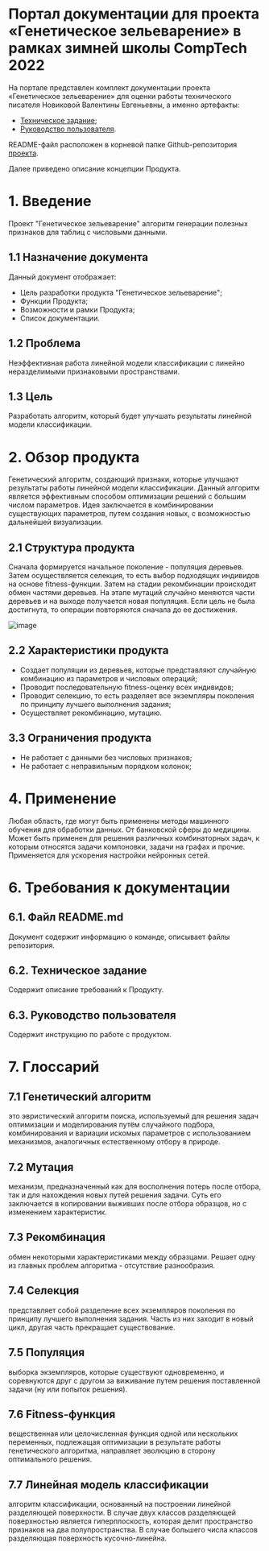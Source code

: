 # Портал документации для проекта «Генетическое зельеварение» в рамках зимней школы CompTech 2022

На портале представлен комплект документации проекта «Генетическое зельеварение» для оценки работы технического писателя Новиковой Валентины Евгеньевны, а именно артефакты:

* [Техническое задание](source/tz.md);
* [Руководство пользователя](source/user_guide.md).

README-файл расположен в корневой папке Github-репозитория [проекта](https://github.com/comptech-winter-school/genetic-potioncraft).

Далее приведено описание концепции Продукта.

# 1. Введение
Проект "Генетическое зельеварение" алгоритм генерации полезных признаков для таблиц с числовыми данными.
## 1.1 Назначение документа
Данный документ отображает:

* Цель разработки продукта "Генетическое зельеварение";
* Функции Продукта;
* Возможности и рамки Продукта;
* Список документации.

## 1.2 Проблема
Неэффективная работа линейной модели классификации с линейно неразделимыми признаковыми пространствами.

## 1.3 Цель
Разработать алгоритм, который будет улучшать результаты линейной модели классификации.

# 2. Обзор продукта

Генетический алгоритм, создающий признаки, которые улучшают результаты работы линейной модели классификации. 
Данный алгоритм является эффективным способом оптимизации решений с большим числом параметров. 
Идея заключается в комбинировании существующих параметров, путем создания новых, с возможностью дальнейшей визуализации.

## 2.1 Структура продукта
Сначала формируется начальное поколение - популяция деревьев. Затем осуществляется селекция, то есть выбор подходящих индивидов на основе fitness-функции. Затем на стадии рекомбинации происходит обмен частями деревьев. На этапе мутаций случайно меняются части деревьев и на выходе получается новая популяция. Если цель не была достигнута, то операции повторяются сначала до ее достижения.

![image](https://user-images.githubusercontent.com/98469155/152510658-a4e324a3-9875-4a6a-8319-a5d955f3f83b.png)

## 2.2 Характеристики продукта  

* Создает популяции из деревьев, которые представляют случайную комбинацию из параметров и числовых операций;                               
* Проводит последовательную fitness-оценку всех индивидов;
* Проводит селекцию, то есть разделяет все экземпляры поколения по принципу лучшего выполнения задания;
* Осуществляет рекомбинацию, мутацию.

## 3.3 Ограничения продукта

* Не работает с данными без числовых признаков;
* Не работает с неправильным порядком колонок;

# 4. Применение

Любая область, где могут быть применены методы машинного обучения для обработки данных. От банковской сферы до медицины. 
Может быть применен для решения различных комбинаторных задач, к которым относятся задачи компоновки, задачи на графах и прочие. 
Применяется для ускорения настройки нейронных сетей.

# 6. Требования к документации

## 6.1. Файл README.md
Документ содержит информацию о команде, описывает файлы репозитория.

## 6.2. Техническое задание
Содержит описание требований к Продукту.

## 6.3. Руководство пользователя
Содержит инструкцию по работе с продуктом.

# 7. Глоссарий

## 7.1 Генетический алгоритм
это эвристический алгоритм поиска, используемый для решения задач оптимизации и моделирования путём случайного подбора, комбинирования и вариации искомых параметров с использованием механизмов, аналогичных естественному отбору в природе. 
## 7.2 Мутация
механизм, предназначенный как для восполнения потерь после отбора, так и для нахождения новых путей решения задачи. Суть его заключается в копировании выживших после отбора образцов, но с изменением характеристик.
## 7.3 Рекомбинация
обмен некоторыми характеристиками между образцами. Решает одну из главных проблем алгоритма - отсутствие разнообразия.
## 7.4 Селекция 
представляет собой разделение всех экземпляров поколения по принципу лучшего выполнения задания. Часть из них заходит в новый цикл, другая часть прекращает существование.
## 7.5 Популяция 
выборка экземпляров, которые существуют одновременно, и соревнуются друг с другом за виживание путем решения поставленной задачи (ну или попыток решения).
## 7.6 Fitness-функция
вещественная или целочисленная функция одной или нескольких переменных, подлежащая оптимизации в результате работы генетического алгоритма, направляет эволюцию в сторону оптимального решения.
## 7.7 Линейная модель классификации
алгоритм классификации, основанный на построении линейной разделяющей поверхности. В случае двух классов разделяющей поверхностью является гиперплоскость, которая делит пространство признаков на два полупространства. В случае большего числа классов разделяющая поверхность кусочно-линейна.
